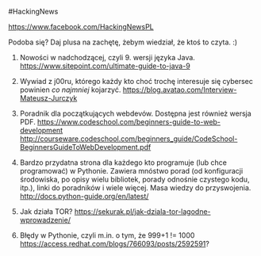#HackingNews

https://www.facebook.com/HackingNewsPL

Podoba się? Daj plusa na zachętę, żebym wiedział, że ktoś to czyta. :)


1. Nowości w nadchodzącej, czyli 9. wersji języka Java.
https://www.sitepoint.com/ultimate-guide-to-java-9

2. Wywiad z j00ru, którego każdy kto choć trochę interesuje się cybersec powinien *co najmniej* kojarzyć. 
https://blog.avatao.com/Interview-Mateusz-Jurczyk

3. Poradnik dla początkujących webdevów. Dostępna jest również wersja PDF.
https://www.codeschool.com/beginners-guide-to-web-development
http://courseware.codeschool.com/beginners_guide/CodeSchool-BeginnersGuideToWebDevelopment.pdf

4. Bardzo przydatna strona dla każdego kto programuje (lub chce programować) w Pythonie. Zawiera mnóstwo porad (od konfiguracji środowiska, po opisy wielu bibliotek, porady odnośnie czystego kodu, itp.), linki do poradników i wiele więcej. Masa wiedzy do przyswojenia. 
http://docs.python-guide.org/en/latest/

5. Jak działa TOR?
https://sekurak.pl/jak-dziala-tor-lagodne-wprowadzenie/

6. Błędy w Pythonie, czyli m.in. o tym, że 999+1 != 1000 
https://access.redhat.com/blogs/766093/posts/2592591?



